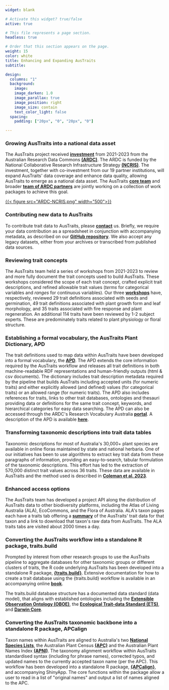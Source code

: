 ```yaml
---
widget: blank

# Activate this widget? true/false
active: true

# This file represents a page section.
headless: true

# Order that this section appears on the page.
weight: 15
color: white
title: Enhancing and Expanding AusTraits
subtitle:

design:
  columns: "1"
  background:
    image:
    image_darken: 1.0
    image_parallax: true
    image_position: right
    image_size: contain
    text_color_light: false
  spacing:
    padding: ["20px", "0", "20px", "0"]

---
```

<div style="background-color:white">

### Growing AusTraits into a national data asset
The AusTraits project received **[investment](https://doi.org/10.47486/DP720)** from 2021-2023 from the Australian Research Data Commons **[(ARDC)](https://ardc.edu.au)**. The ARDC is funded by the National Collaborative Research Infrastructure Strategy **[(NCRIS)](https://www.education.gov.au/ncris)**. The investment, together with co-investment from our 19 partner institutions, will expand AusTraits' data coverage and enhance data quality, allowing AusTraits to emerge as a national data asset. The AusTraits **[core team](#04_team)** and broader **[team of ARDC partners](team_subpage/)** are jointly working on a collection of work packages to achieve this goal.

[{{< figure src="ARDC-NCRIS.png" width="500">}}](https://ardc.edu.au)

### Contributing new data to AusTraits
To contribute trait data to AusTraits, please **[contact](#08_contact)** us. Briefly, we require your data contribution as a spreadsheet in conjunction with accompanying metadata, as described on our **[GitHub repository](https://github.com/traitecoevo/austraits.build#contributing-to-austraits)**.
We also accept any legacy datasets, either from your archives or transcribed from published data sources.

### Reviewing trait concepts
The AusTraits team held a series of workshops from 2021-2023 to review and more fully document the trait concepts used to build AusTraits. These workshops considered the scope of each trait concept, crafted explicit trait descriptions, and refined allowable trait values (*terms* for categorical variables and *ranges* for continuous variables). Our three **[workshops](post/workshop1/)** have, respectively, reviewed 29 trait definitions associated with seeds and germination, 49 trait definitions associated with plant growth form and leaf morphology, and 35 traits associated with fire response and plant regeneration. An additional 114 traits have been reviewed by 1-2 subject experts. These are predominately traits related to plant physiology or floral structure.

### Establishing a formal vocabulary, the AusTraits Plant Dictionary, APD
The trait definitions used to map data within AusTraits have been developed into a formal vocabulary, the **[APD](https://w3id.org/APD)**. The APD extends the core information required by the AusTraits workflow and releases all trait definitions in both machine-readable RDF representations and human-friendly outputs (html & csv documents). The dictionary includes trait description metadata required by the pipeline that builds AusTraits including accepted units (for numeric traits) and either explicitly allowed (and defined) values (for categorical traits) or an allowed range (for numeric traits). The APD also includes references for traits, links to other trait databases, ontologies and thesauri providing data or definitions for the same trait concept, keywords, and hierarchical categories for easy data searching. The APD can also be accessed through the ARDC's Research Vocabulary Australia **[portal](https://vocabs.ardc.edu.au/viewById/649)**. A description of the APD is available **[here](https://doi.org/10.1101/2023.06.16.545047)**.

### Transforming taxonomic descriptions into trait data tables
Taxonomic descriptions for most of Australia's 30,000+ plant species are available in online floras maintained by state and national herbaria. One of our initiatives has been to use algorithms to extract key trait data from these paragraphs of information, providing an easy-to-search, tabular formulation of the taxonomic descriptions. This effort has led to the extraction of 570,000 distinct trait values across 36 traits. These data are available in AusTraits and the method used is described in **[Coleman et al. 2023](https://doi.org/10.1016/j.ecoinf.2023.102312)**.

### Enhanced access options
The AusTraits team has developed a project API along the distribution of AusTraits data to other biodiversity platforms, including the Atlas of Living Australia (ALA), EcoCommons, and the Flora of Australia. ALA's taxon pages each have a traits tab offering a **[summary](https://bie.ala.org.au/species/https://id.biodiversity.org.au/node/apni/2912814#ausTraits)** of the AusTraits' trait data for that taxon and a link to download that taxon's raw data from AusTraits. The ALA traits tabs are visited about 2000 times a day.

### Converting the AusTraits workflow into a standalone R package, traits.build
Prompted by interest from other research groups to use the AusTraits pipeline to aggregate databases for other taxonomic groups or different clusters of traits, the R code underlying AusTraits has been developed into a standalone R package, **[{traits.build}](https://github.com/traitecoevo/traits.build)**. Extensive documentation for how to create a trait database using the {traits.build} workflow is available in an accompanying online **[book](https://traitecoevo.github.io/traits.build-book/)**.

The traits.build database structure has a documented data standard (data model), that aligns with established ontologies including the **[Extensible Observation Ontology (OBOE)](https://bioportal.bioontology.org/ontologies/OBOE)**, the **[Ecological Trait-data Standard (ETS)](https://github.com/EcologicalTraitData/ETS)**, and **[Darwin Core](https://dwc.tdwg.org/terms/)**.

### Converting the AusTraits taxonomic backbone into a standalone R package, APCalign
Taxon names within AusTraits are aligned to Australia's two **[National Species Lists](https://biodiversity.org.au/nsl/)**, the Australian Plant Census **[(APC)](https://biodiversity.org.au/nsl/services/search/taxonomy)** and the Australian Plant Names Index **[(APNI)](https://biodiversity.org.au/nsl/services/search/names)**. The taxonomy alignment workflow within AusTraits standardised syntax (including for phrase names), corrected typos, and updated names to the currently accepted taxon name (per the APC). This workflow has been developed into a standalone R package, **[{APCalign}](https://github.com/traitecoevo/APCalign)**, and accompanying ShinyApp. The core functions within the package allow a user to read in a list of "original names" and output a list of names aligned to the APC.
